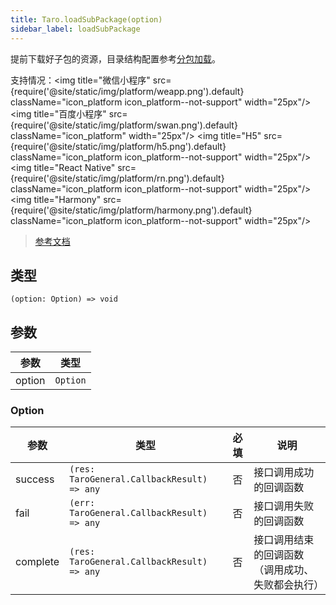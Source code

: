 ```yaml
---
title: Taro.loadSubPackage(option)
sidebar_label: loadSubPackage
---
```


提前下载好子包的资源，目录结构配置参考[分包加载](https://smartprogram.baidu.com/docs/develop/framework/subpackages/)。

支持情况：<img title="微信小程序" src={require('@site/static/img/platform/weapp.png').default} className="icon_platform icon_platform--not-support" width="25px"/> <img title="百度小程序" src={require('@site/static/img/platform/swan.png').default} className="icon_platform" width="25px"/> <img title="H5" src={require('@site/static/img/platform/h5.png').default} className="icon_platform icon_platform--not-support" width="25px"/> <img title="React Native" src={require('@site/static/img/platform/rn.png').default} className="icon_platform icon_platform--not-support" width="25px"/> <img title="Harmony" src={require('@site/static/img/platform/harmony.png').default} className="icon_platform icon_platform--not-support" width="25px"/>

> [参考文档](https://smartprogram.baidu.com/docs/develop/api/open/swan-loadSubPackage/)

## 类型

```tsx
(option: Option) => void
```

## 参数

| 参数 | 类型 |
| --- | --- |
| option | `Option` |

### Option

| 参数 | 类型 | 必填 | 说明 |
| --- | --- | :---: | --- |
| success | `(res: TaroGeneral.CallbackResult) => any` | 否 | 接口调用成功的回调函数 |
| fail | `(err: TaroGeneral.CallbackResult) => any` | 否 | 接口调用失败的回调函数 |
| complete | `(res: TaroGeneral.CallbackResult) => any` | 否 | 接口调用结束的回调函数（调用成功、失败都会执行） |
